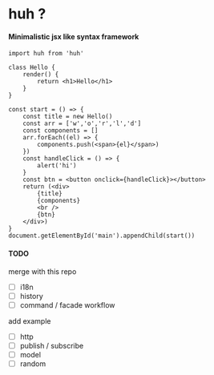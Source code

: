 huh ?
====

#### Minimalistic jsx like syntax framework  
```
import huh from 'huh'

class Hello {
    render() {
        return <h1>Hello</h1>
    }
}

const start = () => {
    const title = new Hello()
    const arr = ['w','o','r','l','d']
    const components = [] 
    arr.forEach((el) => {
        components.push(<span>{el}</span>)
    })
    const handleClick = () => {
        alert('hi')
    }
    const btn = <button onclick={handleClick}></button>
    return (<div>
        {title}
        {components}
        <br /> 
        {btn}
    </div>)
}
document.getElementById('main').appendChild(start())
```  

#### TODO 
merge with this repo  
* [ ] i18n  
* [ ] history
* [ ] command / facade workflow  

add example  
* [ ] http
* [ ] publish / subscribe 
* [ ] model 
* [ ] random 
